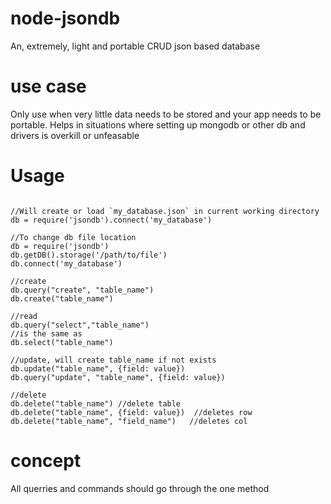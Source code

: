 node-jsondb
===========

An, extremely, light and portable CRUD json based database

use case
========

Only use when very little data needs to be stored and your app needs to be
portable. Helps in situations where setting up mongodb or other db and drivers
is overkill or unfeasable

Usage
=====
```

//Will create or load `my_database.json` in current working directory
db = require('jsondb').connect('my_database')

//To change db file location
db = require('jsondb')
db.getDB().storage('/path/to/file')
db.connect('my_database')

//create
db.query("create", "table_name")
db.create("table_name")

//read
db.query("select","table_name")
//is the same as
db.select("table_name")

//update, will create table_name if not exists
db.update("table_name", {field: value})
db.query("update", "table_name", {field: value})

//delete
db.delete("table_name")	//delete table
db.delete("table_name", {field: value})  //deletes row
db.delete("table_name", "field_name")	//deletes col
```

concept
=======
All querries and commands should go through the one method